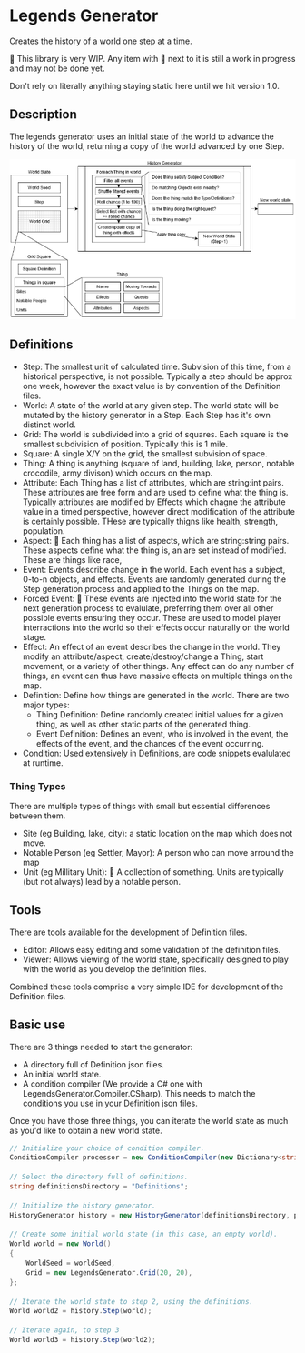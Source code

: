 # Legends Generator

Creates the history of a world one step at a time.

🚧 This library is very WIP. Any item with 🚧 next to it is still a work in progress and may not be done yet.

Don't rely on literally anything staying static here until we hit version 1.0.

## Description

The legends generator uses an initial state of the world to advance the history of the world, returning a copy of the world advanced by one Step.

![Overview of History Generator](Docs\Overview.png)

## Definitions

* Step: The smallest unit of calculated time. Subvision of this time, from a historical perspective, is not possible. Typically a step should be approx one week, however the exact value is by convention of the Definition files.
* World: A state of the world at any given step. The world state will be mutated by the history generator in a Step. Each Step has it's own distinct world.
* Grid: The world is subdivided into a grid of squares. Each square is the smallest subdivision of position. Typically this is 1 mile.
* Square: A single X/Y on the grid, the smallest subvision of space.
* Thing: A thing is anything (square of land, building, lake, person, notable crocodile, army divison) which occurs on the map.
* Attribute: Each Thing has a list of attributes, which are string:int pairs. These attributes are free form and are used to define what the thing is. Typically attributes are modified by Effects which chagne the attribute value in a timed perspective, however direct modification of the attribute is certainly possible. THese are typically thigns like health, strength, population.
* Aspect: 🚧 Each thing has a list of aspects, which are string:string pairs. These aspects define what the thing is, an are set instead of modified. These are things like race, 
* Event: Events describe change in the world. Each event has a subject, 0-to-n objects, and effects. Events are randomly generated during the Step generation process and applied to the Things on the map.
* Forced Event: 🚧 These events are injected into the world state for the next generation process to evalulate, preferring them over all other possible events ensuring they occur. These are used to model player interractions into the world so their effects occur naturally on the world stage.
* Effect: An effect of an event describes the change in the world. They modify an attribute/aspect, create/destroy/change a Thing, start movement, or a variety of other things. Any effect can do any number of things, an event can thus have massive effects on multiple things on the map.
* Definition: Define how things are generated in the world. There are two major types:
   * Thing Definition: Define randomly created initial values for a given thing, as well as other static parts of the generated thing.
   * Event Definition: Defines an event, who is involved in the event, the effects of the event, and the chances of the event occurring.
* Condition: Used extensively in Definitions, are code snippets evalulated at runtime.

### Thing Types

There are multiple types of things with small but essential differences between them.

* Site (eg Building, lake, city): a static location on the map which does not move.
* Notable Person (eg Settler, Mayor): A person who can move arround the map
* Unit (eg Millitary Unit): 🚧 A collection of something. Units are typically (but not always) lead by a notable person.


## Tools

There are tools available for the development of Definition files.
* Editor: Allows easy editing and some validation of the definition files.
* Viewer: Allows viewing of the world state, specifically designed to play with the world as you develop the definition files.

Combined these tools comprise a very simple IDE for development of the Definition files.

## Basic use

There are 3 things needed to start the generator:

* A directory full of Definition json files.
* An initial world state.
* A condition compiler (We provide a C# one with LegendsGenerator.Compiler.CSharp). This needs to match the conditions you use in your Definition json files.

Once you have those three things, you can iterate the world state as much as you'd like to obtain a new world state.

```csharp
// Initialize your choice of condition compiler.
ConditionCompiler processor = new ConditionCompiler(new Dictionary<string, object>());

// Select the directory full of definitions.
string definitionsDirectory = "Definitions";

// Initialize the history generator.
HistoryGenerator history = new HistoryGenerator(definitionsDirectory, proces);

// Create some initial world state (in this case, an empty world).
World world = new World()
{
    WorldSeed = worldSeed,
    Grid = new LegendsGenerator.Grid(20, 20),
};

// Iterate the world state to step 2, using the definitions.
World world2 = history.Step(world);

// Iterate again, to step 3
World world3 = history.Step(world2);
```